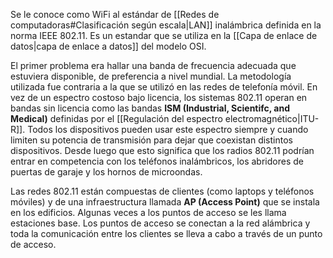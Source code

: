 Se le conoce como WiFi al estándar de [[Redes de computadoras#Clasificación según escala|LAN]] inalámbrica definida en la norma IEEE 802.11. Es un estandar que se utiliza en la [[Capa de enlace de datos|capa de enlace a datos]] del modelo OSI.

El primer problema era hallar una banda de frecuencia adecuada que estuviera disponible, de preferencia a nivel mundial. La metodología utilizada fue contraria a la que se utilizó en las redes de telefonía móvil. En vez de un espectro costoso bajo licencia, los sistemas 802.11 operan en bandas sin licencia como las bandas **ISM (Industrial, Scientifc, and Medical)** definidas por el [[Regulación del espectro electromagnético|ITU-R]]. Todos los dispositivos pueden usar este espectro siempre y cuando limiten su potencia de transmisión para dejar que coexistan distintos dispositivos. Desde luego que esto significa que los radios 802.11 podrían entrar en competencia con los teléfonos inalámbricos, los abridores de puertas de garaje y los hornos de microondas.

Las redes 802.11 están compuestas de clientes (como laptops y teléfonos móviles) y de una infraestructura llamada **AP (Access Point)** que se instala en los edificios. Algunas veces a los puntos de acceso se les llama estaciones base. Los puntos de acceso se conectan a la red alámbrica y toda la comunicación entre los clientes se lleva a cabo a través de un punto de acceso.